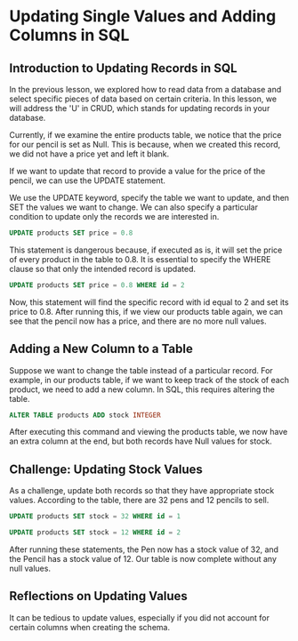 # Updating Single Values and Adding Columns in SQL

## Introduction to Updating Records in SQL

In the previous lesson, we explored how to read data from a database and select specific pieces of data based on certain criteria. In this lesson, we will address the 'U' in CRUD, which stands for updating records in your database.

Currently, if we examine the entire products table, we notice that the price for our pencil is set as Null. This is because, when we created this record, we did not have a price yet and left it blank.

If we want to update that record to provide a value for the price of the pencil, we can use the UPDATE statement.

We use the UPDATE keyword, specify the table we want to update, and then SET the values we want to change. We can also specify a particular condition to update only the records we are interested in.

```sql
UPDATE products SET price = 0.8
```

This statement is dangerous because, if executed as is, it will set the price of every product in the table to 0.8. It is essential to specify the WHERE clause so that only the intended record is updated.

```sql
UPDATE products SET price = 0.8 WHERE id = 2
```

Now, this statement will find the specific record with id equal to 2 and set its price to 0.8. After running this, if we view our products table again, we can see that the pencil now has a price, and there are no more null values.

## Adding a New Column to a Table

Suppose we want to change the table instead of a particular record. For example, in our products table, if we want to keep track of the stock of each product, we need to add a new column. In SQL, this requires altering the table.

```sql
ALTER TABLE products ADD stock INTEGER
```

After executing this command and viewing the products table, we now have an extra column at the end, but both records have Null values for stock.

## Challenge: Updating Stock Values

As a challenge, update both records so that they have appropriate stock values. According to the table, there are 32 pens and 12 pencils to sell.

```sql
UPDATE products SET stock = 32 WHERE id = 1
```

```sql
UPDATE products SET stock = 12 WHERE id = 2
```

After running these statements, the Pen now has a stock value of 32, and the Pencil has a stock value of 12. Our table is now complete without any null values.

## Reflections on Updating Values

It can be tedious to update values, especially if you did not account for certain columns when creating the schema.

